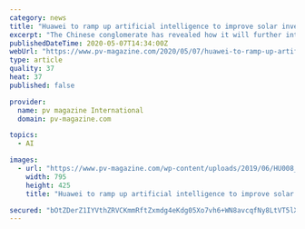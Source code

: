 ```yaml
---
category: news
title: "Huawei to ramp up artificial intelligence to improve solar inverters"
excerpt: "The Chinese conglomerate has revealed how it will further integrate artificial intelligence (AI) in its string devices this year. The approach includes the transformation of inverters into smart PV controllers,"
publishedDateTime: 2020-05-07T14:34:00Z
webUrl: "https://www.pv-magazine.com/2020/05/07/huawei-to-ramp-up-artificial-intelligence-to-improve-solar-inverters/"
type: article
quality: 37
heat: 37
published: false

provider:
  name: pv magazine International
  domain: pv-magazine.com

topics:
  - AI

images:
  - url: "https://www.pv-magazine.com/wp-content/uploads/2019/06/HU008_PV-Plant-in-Dubai-1.jpg"
    width: 795
    height: 425
    title: "Huawei to ramp up artificial intelligence to improve solar inverters"

secured: "bOtZDerZ1IYVthZRVCKmmRftZxmdg4eKdg05Xo7vh6+WN8avcqfNy8LtVT5lXd16MOHA+B3WVXzb7QJeyFIZIrWcZ+Rdx8jZ0Cs+h0tiQjXIZttsn5uBf9MmqebRMVA8TtF+Rd5E9BFUNDr8yJJwl/mRI93i7M7Iyp8UUWNinFLy6BLtYwhqhp5HcAQ/nkREr2z9bzcKgjO6mSedEAK//mgLyJaYgkqJIn7ggi/x0eJn0RzcMIlTx+hZju72aS8EzmVWshFy9c1q1NxU9qOTpNwdfkxkiFGeBmx6PD/t9zuFodS651s2SeNOln/mkNjs;KfrQwDXcsOi/C+LE2JPd7Q=="
---
```


